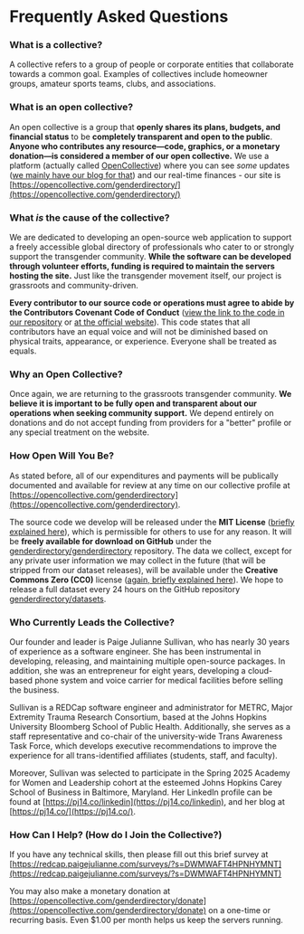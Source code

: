 # Frequently Asked Questions

### What is a collective?

A collective refers to a group of people or corporate entities that collaborate towards a common goal. Examples of collectives include homeowner groups, amateur sports teams, clubs, and associations.

### What is an open collective?

An open collective is a group that **openly shares its plans, budgets, and financial status** to be **completely transparent and open to the public**. **Anyone who contributes any resource—code, graphics, or a monetary donation—is considered a member of our open collective.** We use a platform (actually called [OpenCollective](https://opencollective.com/)) where you can see _some_ updates ([we mainly have our blog for that](https://blog.genderdirectory.com/)) and our real-time finances - our site is [https://opencollective.com/genderdirectory/](https://opencollective.com/genderdirectory/)

### What _is_ the cause of the collective?

We are dedicated to developing an open-source web application to support a freely accessible global directory of professionals who cater to or strongly support the transgender community. **While the software can be developed through volunteer efforts, funding is required to maintain the servers hosting the site.** Just like the transgender movement itself, our project is grassroots and community-driven.

**Every contributor to our source code or operations must agree to abide by the Contributors Covenant Code of Conduct** ([view the link to the code in our repository](https://raw.githubusercontent.com/genderdirectory/genderdirectory/main/CODE\_OF\_CONDUCT.md) or [at the official website](https://www.contributor-covenant.org/version/2/1/code\_of\_conduct/)). This code states that all contributors have an equal voice and will not be diminished based on physical traits, appearance, or experience. Everyone shall be treated as equals.

### Why an Open Collective?

Once again, we are returning to the grassroots transgender community. **We believe it is important to be fully open and transparent about our operations when seeking community support.** We depend entirely on donations and do not accept funding from providers for a "better" profile or any special treatment on the website.

### How Open Will You Be?

As stated before, all of our expenditures and payments will be publically documented and available for review at any time on our collective profile at [https://opencollective.com/genderdirectory](https://opencollective.com/genderdirectory).

The source code we develop will be released under the **MIT License** ([briefly explained here](https://www.tldrlegal.com/license/mit-license)), which is permissible for others to use for any reason. It will be **freely available for download on GitHub** under the [genderdirectory/genderdirectory](https://github.com/genderdirectory/genderdirectory) repository. The data we collect, except for any private user information we may collect in the future (that will be stripped from our dataset releases), will be available under the **Creative Commons Zero (CC0)** license ([again, briefly explained here](https://www.tldrlegal.com/license/creative-commons-cc0-1-0-universal)). We hope to release a full dataset every 24 hours on the GitHub repository [genderdirectory/datasets](https://github.com/genderdirectory/datasets).

### Who Currently Leads the Collective?

Our founder and leader is Paige Julianne Sullivan, who has nearly 30 years of experience as a software engineer. She has been instrumental in developing, releasing, and maintaining multiple open-source packages. In addition, she was an entrepreneur for eight years, developing a cloud-based phone system and voice carrier for medical facilities before selling the business.&#x20;

Sullivan is a REDCap software engineer and administrator for METRC, Major Extremity Trauma Research Consortium, based at the Johns Hopkins University Bloomberg School of Public Health. Additionally, she serves as a staff representative and co-chair of the university-wide Trans Awareness Task Force, which develops executive recommendations to improve the experience for all trans-identified affiliates (students, staff, and faculty). &#x20;

Moreover, Sullivan was selected to participate in the Spring 2025 Academy for Women and Leadership cohort at the esteemed Johns Hopkins Carey School of Business in Baltimore, Maryland. Her LinkedIn profile can be found at [https://pj14.co/linkedin](https://pj14.co/linkedin), and her blog at [https://pj14.co/](https://pj14.co/).

### How Can I Help?  (How do I Join the Collective?)

If you have any technical skills, then please fill out this brief survey at [https://redcap.paigejulianne.com/surveys/?s=DWMWAFT4HPNHYMNT](https://redcap.paigejulianne.com/surveys/?s=DWMWAFT4HPNHYMNT)

You may also make a monetary donation at [https://opencollective.com/genderdirectory/donate](https://opencollective.com/genderdirectory/donate) on a one-time or recurring basis. Even $1.00 per month helps us keep the servers running.
